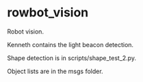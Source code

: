 # rowbot_vision
Robot vision.

Kenneth contains the light beacon detection.

Shape detection is in scripts/shape_test_2.py.

Object lists are in the msgs folder.
